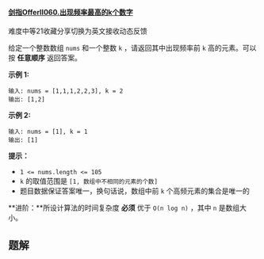 #### [剑指OfferII060.出现频率最高的k个数字](https://leetcode-cn.com/problems/g5c51o/)

难度中等21收藏分享切换为英文接收动态反馈

给定一个整数数组 `nums` 和一个整数 `k` ，请返回其中出现频率前 `k` 高的元素。可以按 **任意顺序** 返回答案。

 

**示例 1:**

```
输入: nums = [1,1,1,2,2,3], k = 2
输出: [1,2]
```

**示例 2:**

```
输入: nums = [1], k = 1
输出: [1]
```

 

**提示：**

- `1 <= nums.length <= 105`
- `k` 的取值范围是 `[1, 数组中不相同的元素的个数]`
- 题目数据保证答案唯一，换句话说，数组中前 `k` 个高频元素的集合是唯一的

 

**进阶：**所设计算法的时间复杂度 **必须** 优于 `O(n log n)` ，其中 `n` 是数组大小。

## 题解



